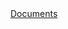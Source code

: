  <a href="https://github.com/JohnBinford/AppleWood-Pointe/blob/main/Documents/Documents.zip" download>
Documents
      </a>
